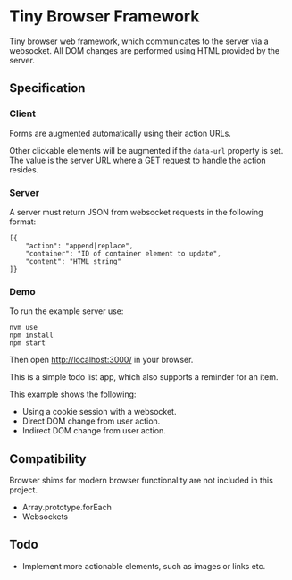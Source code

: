 # Tiny Browser Framework

Tiny browser web framework, which communicates to the server via a websocket. All DOM changes are performed using HTML provided by the server.

## Specification

### Client

Forms are augmented automatically using their action URLs.

Other clickable elements will be augmented if the `data-url` property is set. The value is the server URL where a GET request to handle the action resides.

### Server

A server must return JSON from websocket requests in the following format:

    [{
    	"action": "append|replace",
    	"container": "ID of container element to update",
    	"content": "HTML string"
    ]}

### Demo

To run the example server use:

    nvm use
    npm install
    npm start

Then open [http://localhost:3000/](http://localhost:3000/) in your browser.

This is a simple todo list app, which also supports a reminder for an item.

This example shows the following:

* Using a cookie session with a websocket.
* Direct DOM change from user action.
* Indirect DOM change from user action.

## Compatibility

Browser shims for modern browser functionality are not included in this project.

* Array.prototype.forEach
* Websockets

## Todo

* Implement more actionable elements, such as images or links etc.
